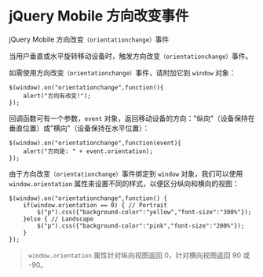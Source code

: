 # jQuery Mobile 方向改变事件

jQuery Mobile 方向改变`（orientationchange）`事件

当用户垂直或水平旋转移动设备时，触发方向改变`（orientationchange）`事件。

如需使用方向改变`（orientationchange）`事件，请附加它到 `window` 对象：

	$(window).on("orientationchange",function(){
		alert("方向有改变!");
	});

回调函数可有一个参数，`event` 对象，返回移动设备的方向："纵向"（设备保持在垂直位置）或"横向"（设备保持在水平位置）：

	$(window).on("orientationchange",function(event){
		alert("方向是: " + event.orientation);
	});

由于方向改变`（orientationchange）`事件绑定到 `window` 对象，我们可以使用 `window.orientation` 属性来设置不同的样式，以便区分纵向和横向的视图：

	$(window).on("orientationchange",function() {
		if(window.orientation == 0) { // Portrait
			$("p").css({"background-color":"yellow","font-size":"300%"});
		}else { // Landscape
			$("p").css({"background-color":"pink","font-size":"200%"});
		}
	});

> `window.orientation` 属性针对纵向视图返回 0，针对横向视图返回 90 或 -90。





